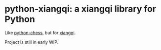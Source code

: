 # python-xiangqi: a xiangqi library for Python

Like [python-chess](https://github.com/niklasf/python-chess), but for [xiangqi](https://en.wikipedia.org/wiki/Xiangqi).

Project is still in early WIP.